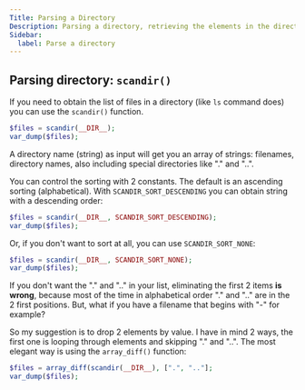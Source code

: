 ```yaml
---
Title: Parsing a Directory
Description: Parsing a directory, retrieving the elements in the directory in PHP
Sidebar:
  label: Parse a directory
---
```


## Parsing directory: `scandir()`

If you need to obtain the list of files in a directory (like `ls` command does) you can use the `scandir()` function.

```php
$files = scandir(__DIR__);
var_dump($files);
```

A directory name (string) as input will get you an array of strings: filenames, directory names, also including special directories like "." and "..".

You can control the sorting with 2 constants. The default is an ascending sorting (alphabetical). With `SCANDIR_SORT_DESCENDING` you can obtain string with a descending order:

```php
$files = scandir(__DIR__, SCANDIR_SORT_DESCENDING);
var_dump($files);
```

Or, if you don't want to sort at all, you can use `SCANDIR_SORT_NONE`:

```php
$files = scandir(__DIR__, SCANDIR_SORT_NONE);
var_dump($files);
```

If you don't want the "." and ".." in your list, eliminating the first 2 items **is wrong**, because most of the time in alphabetical order "." and ".." are in the 2 first positions. But, what if you have a filename that begins with "-" for example?

So my suggestion is to drop 2 elements by value. I have in mind 2 ways, the first one is looping through elements and skipping "." and "..". The most elegant way is using the `array_diff()` function:

```php
$files = array_diff(scandir(__DIR__), [".", ".."];
var_dump($files);

```

